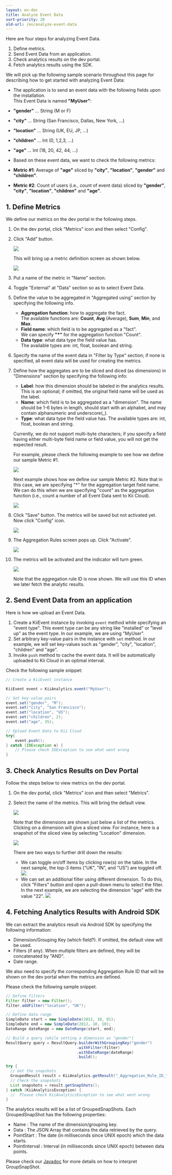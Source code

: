 ```yaml
---
layout: en-doc
title: Analyze Event Data
sort-priority: 20
old-url: /en/analyze-event-data
---
```

Here are four steps for analyzing Event Data.

1. Define metrics.
2. Send Event Data from an application.
3. Check analytics results on the dev portal.
4. Fetch analytics results using the SDK.

We will pick up the following sample scenario throughout this page for describing how to get started with analyzing Event Data:

* The application is to send an event data with the following fields upon the installation.<BR />This Event Data is named **"MyUser"**:
 * **"gender"** ... String (M or F)
 * **"city"** ... String (San Francisco, Dallas, New York, ...)
 * **"location"** ... String (UK, EU, JP, ...)
 * **"children"** ... Int (0, 1,2,3, ...)
 * **"age"** ... Int (18, 20, 42, 44, ...)

* Based on these event data, we want to check the following metrics:
 * **Metric #1**: Average of **"age"** sliced by **"city"**, **"location"**, **"gender"** and **"children"**.
 * **Metric #2**: Count of users (i.e., count of event data) sliced by **"gender"**, **"city"**, **"location"**, **"children"** and **"age"**.


## 1. Define Metrics

We define our metrics on the dev portal in the following steps.

1. On the dev portal, click "Metrics" icon and then select "Config".
2. Click "Add" button.

    ![](01.png)

    This will bring up a metric definition screen as shown below.

    ![](02.png)

3. Put a name of the metric in "Name" section.

4. Toggle "External" at "Data" section so as to select Event Data.

5. Define the value to be aggregated in "Aggregated using" section by specifying the following info.
    * **Aggregation function**: how to aggregate the fact.<BR />The available functions are: **Count**, **Avg** (Average), **Sum**, **Min**, and **Max**.
    * **Field name**: which field is to be aggregated as a "fact".<BR />We can specify **"*"** for the aggregation function "Count".
    * **Data type**: what data type the field value has.<BR />The available types are: int, float, boolean and string.

6. Specify the name of the event data in "Filter by Type" section; if none is specified, all event data will be used for creating the metrics.

7. Define how the aggregates are to be sliced and diced (as dimensions) in "Dimensions" section by specifying the following info:
    * **Label**: how this dimension should be labeled in the analytics results.  This is an optional; if omitted, the original field name will be used as the label.
    * **Name**: which field is to be aggregated as a "dimension".  The name should be 1-6 bytes in length, should start with an alphabet, and may contain alphanumeric and underscore(_).
    * **Type**: what data type the field value has.
The available types are: int, float, boolean and string.

    <p class="note">Currently, we do not support multi-byte characters; if you specify a field having either multi-byte field name or field value, you will not get the expected result.</p>

    For example, please check the following example to see how we define our sample Metric #1.

    ![](03.png)

    Next example shows how we define our sample Metric #2.  Note that in this case, we are specifying "*" for the aggregation target field name.  We can do this when we are specifying "count" as the aggregation function (i.e., count a number of all Event Data sent to Kii Cloud).

    ![](04.png)

8. Click "Save" button.  The metrics will be saved but not activated yet.
    Now click "Config" icon.
    
    ![](05.png)

9. The Aggregation Rules screen pops up.  Click "Activate".

    ![](06.png)

10. The metrics will be activated and the indicator will turn green.

    ![](07.png)

    Note that the aggregation rule ID is now shown. We will use this ID when we later fetch the analytic results.


## 2. Send Event Data from an application

Here is how we  upload an Event Data.

1. Create a KiiEvent instance by invoking `event` method while specifying an "event type".  This event type can be any string like "installed" or "level up" as the event type.  In our example, we are using "MyUser".
2. Set arbitrary key-value pairs in the instance with `set` method.  In our example, we will set key-values such as "gender", "city", "location", "children" and "age".
3. Invoke `push` method to cache the event data.  It will be automatically uploaded to Kii Cloud in an optimal interval.

Check the following sample snippet:

```java
// Create a KiiEvent instance

KiiEvent event = KiiAnalytics.event("MyUser");

// Set key-value pairs
event.set("gender", "M");
event.set("city", "San Francisco");
event.set("location", "US");
event.set("children", 2);
event.set("age", 35);

// Upload Event Data to Kii Cloud
try{
    event.push();
} catch (IOException e) {
    // Please check IOException to see what went wrong 
}
```


## 3. Check Analytics Results on Dev Portal

Follow the steps below to view metrics on the dev portal.

1. On the dev portal, click "Metrics" icon and then select "Metrics".
2. Select the name of the metrics.
    This will bring the default view.

    ![](08.png)

    Note that the dimensions are shown just below a list of the metrics.  Clicking on a dimension will give a sliced view.  For instance, here is a snapshot of the sliced view by selecting "Location" dimension.

    ![](09.png)

    There are two ways to further drill down the results:
    * We can toggle on/off items by clicking row(s) on the table.  In the next sample, the top-3 items ("UK", "IN", and "US") are toggled off.
        ![](10.png)
    * We can set an additional filter using different dimension.  To do this, click "Filters" button and open a pull-down menu to select the filter.  In the next example, we are selecting the dimension "age" with the value "22".
        ![](11.png)


## 4. Fetching Analytics Results with Android SDK

We can extract the analytics result via Android SDK by specifying the following information:

* Dimension/Grouping Key (which field?).  If omitted, the default view will be used.
* Filters (if any).  When multiple filters are defined, they will be concatenated by "AND".
* Date range.

We also need to specify the corresponding Aggregation Rule ID that will be shown on the dev portal when the metrics are defined.

Please check the following sample snippet.

```java
// Define filters
Filter filter = new Filter();
filter.addFilter("location", "UK");

// Define data range
SimpleDate start = new SimpleDate(2012, 10, 01);
SimpleDate end = new SimpleDate(2012, 10, 10);
DateRange dateRange = new DateRange(start, end);

// Build a query (while setting a dimension as "gender")
ResultQuery query = ResultQuery.builderWithGroupingKey("gender")
                               .withFilter(filter)
                               .withDateRange(dateRange)
                               .build();

try {
  // Get the snapshots
  GroupedResult result = KiiAnalytics.getResult("_Aggregation_Rule_ID_", query);
  // Check the snapshots
  List snapshots = result.getSnapShots();
} catch (KiiAnalyticsException) {
  //  Please check KiiAnalyticsException to see what went wrong
}
```

The analytics results will be a list of GroupedSnapShots.  Each GroupedSnapShot has the following properties:

* Name : The name of the dimension/grouping key.
* Data : The JSON Array that contains the data retrieved by the query.
* PointStart : The date (in milliseconds since UNIX epoch) which the data starts.
* PointInterval : Interval (in milliseconds since UNIX epoch) between data points.

Please check our [Javadoc](http://static.kii.com/devportal/docs/analytics/com/kii/cloud/analytics/aggregationresult/GroupedSnapShot.html) for more details on how to interpret GroupSnapShot.
